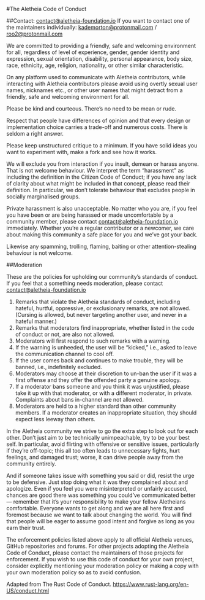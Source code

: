 #The Aletheia Code of Conduct

##Contact: contact@aletheia-foundation.io 
If you want to contact one of the maintainers individually: kademorton@protonmail.com / roo2@protonmail.com 

We are committed to providing a friendly, safe and welcoming environment for all, regardless of level of experience, gender, gender identity and expression, sexual orientation, disability, personal appearance, body size, race, ethnicity, age, religion, nationality, or other similar characteristic. 

On any platform used to communicate with Aletheia contributors, while interacting with Aletheia contributors please avoid using overtly sexual user names, nicknames etc., or other user names that might detract from a friendly, safe and welcoming environment for all. 

Please be kind and courteous. There’s no need to be mean or rude. 

Respect that people have differences of opinion and that every design or implementation choice carries a trade-off and numerous costs. There is seldom a right answer. 

Please keep unstructured critique to a minimum. If you have solid ideas you want to experiment with, make a fork and see how it works. 

We will exclude you from interaction if you insult, demean or harass anyone. That is not welcome behaviour. We interpret the term “harassment” as including the definition in the Citizen Code of Conduct; if you have any lack of clarity about what might be included in that concept, please read their definition. In particular, we don’t tolerate behaviour that excludes people in socially marginalised groups. 

Private harassment is also unacceptable. No matter who you are, if you feel you have been or are being harassed or made uncomfortable by a community member, please contact contact@aletheia-foundation.io immediately. Whether you’re a regular contributor or a newcomer, we care about making this community a safe place for you and we’ve got your back. 

Likewise any spamming, trolling, flaming, baiting or other attention-stealing behaviour is not welcome. 


##Moderation

These are the policies for upholding our community’s standards of conduct. If you feel that a something needs moderation, please contact contact@aletheia-foundation.io 

1. Remarks that violate the Aletheia standards of conduct, including hateful, hurtful, oppressive, or exclusionary remarks, are not allowed. (Cursing is allowed, but never targeting another user, and never in a hateful manner.) 
2. Remarks that moderators find inappropriate, whether listed in the code of conduct or not, are also not allowed. 
3. Moderators will first respond to such remarks with a warning. 
4. If the warning is unheeded, the user will be “kicked,” i.e., asked to leave the communication channel to cool off. 
5. If the user comes back and continues to make trouble, they will be banned, i.e., indefinitely excluded. 
6. Moderators may choose at their discretion to un-ban the user if it was a first offense and they offer the offended party a genuine apology. 
7. If a moderator bans someone and you think it was unjustified, please take it up with that moderator, or with a different moderator, in private. Complaints about bans in-channel are not allowed. 
8. Moderators are held to a higher standard than other community members. If a moderator creates an inappropriate situation, they should expect less leeway than others. 

In the Aletheia community we strive to go the extra step to look out for each other. Don’t just aim to be technically unimpeachable, try to be your best self. In particular, avoid flirting with offensive or sensitive issues, particularly if they’re off-topic; this all too often leads to unnecessary fights, hurt feelings, and damaged trust; worse, it can drive people away from the community entirely.

And if someone takes issue with something you said or did, resist the urge to be defensive. Just stop doing what it was they complained about and apologize. Even if you feel you were misinterpreted or unfairly accused, chances are good there was something you could’ve communicated better — remember that it’s your responsibility to make your fellow Aletheians comfortable. Everyone wants to get along and we are all here first and foremost because we want to talk about changing the world. You will find that people will be eager to assume good intent and forgive as long as you earn their trust.

The enforcement policies listed above apply to all official Aletheia venues, GitHub repositories and forums. For other projects adopting the Aletheia Code of Conduct, please contact the maintainers of those projects for enforcement. If you wish to use this code of conduct for your own project, consider explicitly mentioning your moderation policy or making a copy with your own moderation policy so as to avoid confusion.

Adapted from The Rust Code of Conduct. https://www.rust-lang.org/en-US/conduct.html

